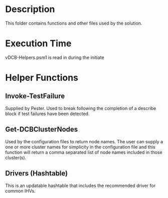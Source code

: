 # Description

This folder contains functions and other files used by the solution.  

# Execution Time
    
vDCB-Helpers.psm1 is read in during the initiate

# Helper Functions

## Invoke-TestFailure

Supplied by Pester.  Used to break following the completion of a describe block if test failures have been detected.

## Get-DCBClusterNodes

Used by the configuration files to return node names.  The user can supply a one or more cluster names for simplicity in the configuration file and this function will return a comma separated list of node names included in those cluster(s).

## Drivers (Hashtable)

This is an updatable hashtable that includes the recommended driver for common IHVs.